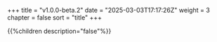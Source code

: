 +++
title = "v1.0.0-beta.2"
date = "2025-03-03T17:17:26Z"
weight = 3
chapter = false
sort = "title"
+++

{{%children description="false"%}}
